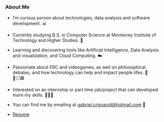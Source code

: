 ### About Me

- I’m curious person about technologies, data analysis and software development. 📊

- Currently studying B.S. in Computer Science at Monterrey Institute of Technology and Higher Studies. 📔

- Learning and discovering tools like Artificial Intelligence, Data Analysis and visualization, and Cloud Computing. ☁️

- Passionate about FRC and videogames, as well on philosophical debates, and how technology can help and impact people lifes. 🤖   
🔺⚪️🟦

- Interested on an internship or part time job/project that can developed more my skills.  👨🏾‍💻

- You can find me by emailing at gabriel.crisnavid@hotmail.com 📩

- [Resume](https://drive.google.com/file/d/1qoyhLTQCFvt2hXidMui-ylLyDkdQDasx/view?usp=sharing)

